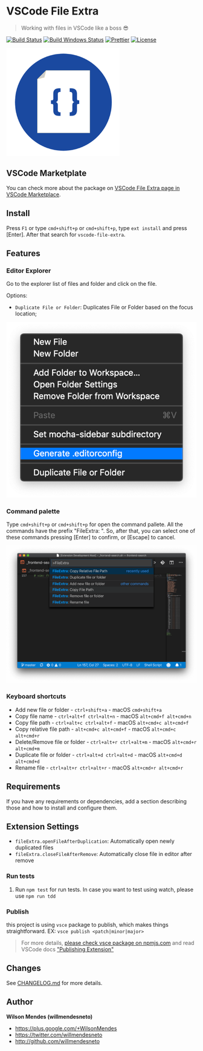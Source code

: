 # VSCode File Extra

> Working with files in VSCode like a boss 😎

[![Build Status](https://travis-ci.org/willmendesneto/vscode-file-extra.svg?branch=master)](https://travis-ci.org/willmendesneto/vscode-file-extra)
[![Build Windows Status](https://ci.appveyor.com/api/projects/status/github/willmendesneto/vscode-file-extra?svg=true)](https://ci.appveyor.com/project/willmendesneto/vscode-file-extra/branch/master)
[![Prettier](https://img.shields.io/badge/code_style-prettier-ff69b4.svg?style=flat-square)](https://github.com/prettier/prettier)
[![License](https://img.shields.io/badge/license-MIT-blue.svg?style=flat-square)](LICENSE)

![Yeoman](./images/logo.png)

## VSCode Marketplate

You can check more about the package on [VSCode File Extra page in VSCode Marketplace](https://marketplace.visualstudio.com/items?itemName=willmendesneto.vscode-file-extra).

## Install

Press `F1` or type `cmd+shift+p` or `cmd+shift+p`, type `ext install` and press [Enter]. After that search for `vscode-file-extra`.

## Features

### Editor Explorer

Go to the explorer list of files and folder and click on the file.

Options:

- `Duplicate File or Folder`: Duplicates File or Folder based on the focus location;

![Available Commands in Editor Explorer](images/command-list-explorer.png)

### Command palette

Type `cmd+shift+p` or `cmd+shift+p` for open the command pallete. All the commands have the prefix "FileExtra: ". So, after that, you can select one of these commands pressing [Enter] to confirm, or [Escape] to cancel.

![Available Commands in Command Pallete](images/command-list.png)

### Keyboard shortcuts

- Add new file or folder - `ctrl+shift+a` - macOS `cmd+shift+a`
- Copy file name - `ctrl+alt+f ctrl+alt+n` - macOS `alt+cmd+f alt+cmd+n`
- Copy file path - `ctrl+alt+c ctrl+alt+f` - macOS `alt+cmd+c alt+cmd+f`
- Copy relative file path - `alt+cmd+c alt+cmd+f` - macOS `alt+cmd+c alt+cmd+r`
- Delete/Remove file or folder - `ctrl+alt+r ctrl+alt+m` - macOS `alt+cmd+r alt+cmd+m`
- Duplicate file or folder - `ctrl+alt+d ctrl+alt+d` - macOS `alt+cmd+d alt+cmd+d`
- Rename file - `ctrl+alt+r ctrl+alt+r` - macOS `alt+cmd+r alt+cmd+r`

## Requirements

If you have any requirements or dependencies, add a section describing those and how to install and configure them.

## Extension Settings

- `fileExtra.openFileAfterDuplication`: Automatically open newly duplicated files
- `fileExtra.closeFileAfterRemove`: Automatically close file in editor after remove

### Run tests

1. Run `npm test` for run tests. In case you want to test using watch, please use `npm run tdd`

### Publish

this project is using `vsce` package to publish, which makes things straightforward. EX: `vsce publish <patch|minor|major>`

> For more details, [please check vsce package on npmjs.com](https://www.npmjs.com/package/vsce) and read VSCode docs ["Publishing Extension"](https://code.visualstudio.com/api/working-with-extensions/publishing-extension)

## Changes

See [CHANGELOG.md](./CHANGELOG.md) for more details.

## Author

**Wilson Mendes (willmendesneto)**

- <https://plus.google.com/+WilsonMendes>
- <https://twitter.com/willmendesneto>
- <http://github.com/willmendesneto>
